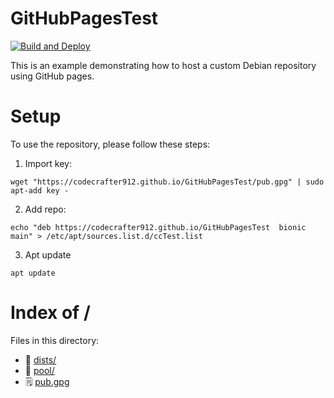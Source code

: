 # GitHubPagesTest

[![Build and Deploy](https://github.com/CodeCrafter912/GitHubPagesTest/actions/workflows/release.yml/badge.svg)](https://github.com/CodeCrafter912/GitHubPagesTest/actions/workflows/release.yml)

This is an example demonstrating how to host a custom Debian repository using GitHub pages.

# Setup
To use the repository, please follow these steps:
1. Import key:
```
wget "https://codecrafter912.github.io/GitHubPagesTest/pub.gpg" | sudo apt-add key -
```
2. Add repo:
```
echo "deb https://codecrafter912.github.io/GitHubPagesTest  bionic main" > /etc/apt/sources.list.d/ccTest.list
```
3. Apt update
```
apt update
```

# Index of /
Files in this directory:
- 📁 [dists/](dists)
- 📁 [pool/](pool)
- 🗒 [pub.gpg](pub.gpg)
